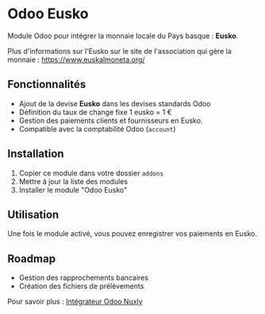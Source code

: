 # Odoo Eusko

Module Odoo pour intégrer la monnaie locale du Pays basque : **Eusko**.

Plus d'informations sur l'Eusko sur le site de l'association qui gère la monnaie : https://www.euskalmoneta.org/

## Fonctionnalités

- Ajout de la devise **Eusko** dans les devises standards Odoo
- Définition du taux de change fixe 1 eusko = 1 €
- Gestion des paiements clients et fournisseurs en Eusko.
- Compatible avec la comptabilité Odoo (`account`)

## Installation

1. Copier ce module dans votre dossier `addons`
2. Mettre à jour la liste des modules
3. Installer le module "Odoo Eusko"

## Utilisation

Une fois le module activé, vous pouvez enregistrer vos paiements en Eusko.

## Roadmap

* Gestion des rapprochements bancaires
* Création des fichiers de prélèvements

Pour savoir plus : [Intégrateur Odoo Nuxly](https://www.nuxly.com/contact)
